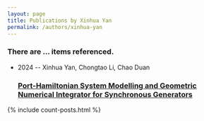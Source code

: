 ```yaml
---
layout: page
title: Publications by Xinhua Yan
permalink: /authors/xinhua-yan
---
```


<h3 id="number-posts">There are ... items referenced.</h3>
<ul class="post-list">
<li><span class='post-meta'>2024 -- Xinhua Yan, Chongtao Li, Chao Duan</span><h3><a class='post-link' href="{{ site.baseurl }}/port-hamiltonian-system-modelling-and-geometric-numerical-integrator-for-synchronous-generators">Port-Hamiltonian System Modelling and Geometric Numerical Integrator for Synchronous Generators</a></h3></li>

</ul>
{% include count-posts.html %}
